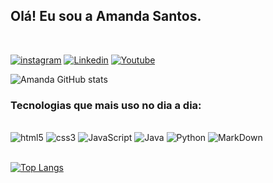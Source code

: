 ## Olá! Eu sou a Amanda Santos.
</br>

[![instagram](https://img.shields.io/badge/Instagram-E4405F?style=for-the-badge&logo=instagram&logoColor=white)](https://www.instagram.com/amanda_diary23/)
[![Linkedin](https://img.shields.io/badge/LinkedIn-0077B5?style=for-the-badge&logo=linkedin&logoColor=white)](https://www.linkedin.com/in/amanda-santos-05366a1a1/)
[![Youtube](https://img.shields.io/badge/YouTube-FF0000?style=for-the-badge&logo=youtube&logoColor=white)](https://www.youtube.com/channel/UCOrBiaaQNqFPosBUScYuObw)

![Amanda GitHub stats](https://github-readme-stats.vercel.app/api?username=amanda99sds&show_icons=true&theme=radical)

### Tecnologias que mais uso no dia a dia:

<div style="display: inline_block"><br/>
  <img alian="cente" alt="html5" src="https://img.shields.io/badge/HTML5-E34F26?style=for-the-badge&logo=html5&logoColor=white" />
  <img alian="cente" alt="css3" src="https://img.shields.io/badge/CSS3-1572B6?style=for-the-badge&logo=css3&logoColor=white" />
  <img alian="cente" alt="JavaScript" src="https://img.shields.io/badge/JavaScript-F7DF1E?style=for-the-badge&logo=javascript&logoColor=black" />
  <img alian="cente" alt="Java" src="https://img.shields.io/badge/Java-ED8B00?style=for-the-badge&logo=openjdk&logoColor=white" />
  <img alian="cente" alt="Python" src="https://img.shields.io/badge/Python-14354C?style=for-the-badge&logo=python&logoColor=white" />
  <img alian="cente" alt="MarkDown" src="https://img.shields.io/badge/Markdown-000000?style=for-the-badge&logo=markdown&logoColor=white" />
 

</div> <br/>

   [![Top Langs](https://github-readme-stats.vercel.app/api/top-langs/?username=amanda99sds&layout=compact)](https://github.com/amanda99sds/github-readme-stats)
